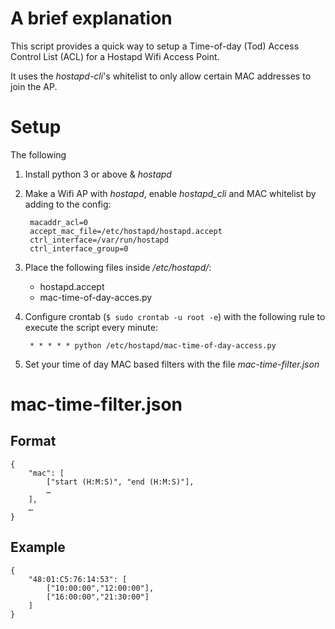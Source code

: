 # A brief explanation
This script provides a quick way to setup a Time-of-day (Tod) Access Control List (ACL) for a Hostapd Wifi Access Point.

It uses the *hostapd-cli*'s whitelist to only allow certain MAC addresses to join the AP.

# Setup
The following

1. Install python 3 or above & *hostapd*
2. Make a Wifi AP with *hostapd*, enable *hostapd_cli* and MAC whitelist by adding to the config:

        macaddr_acl=0
        accept_mac_file=/etc/hostapd/hostapd.accept
        ctrl_interface=/var/run/hostapd
        ctrl_interface_group=0

3. Place the following files inside */etc/hostapd/*:
	- hostapd.accept
	- mac-time-of-day-acces.py

4. Configure crontab (`$ sudo crontab -u root -e`) with the following rule to execute the script every minute:

        * * * * * python /etc/hostapd/mac-time-of-day-access.py

5. Set your time of day MAC based filters with the file *mac-time-filter.json*
		
# mac-time-filter.json 
## Format
```
{
	"mac": [
		["start (H:M:S)", "end (H:M:S)"],
		…
	],
	…
}
```

## Example
```
{
	"48:01:C5:76:14:53": [
		["10:00:00","12:00:00"],
		["16:00:00","21:30:00"]
	]
}
```
